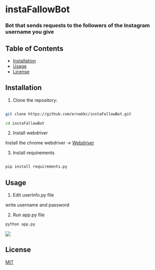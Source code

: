# instaFallowBot
### Bot that sends requests to the followers of the Instagram username you give

## Table of Contents
- [Installation](#installation)
- [Usage](#usage)
- [License](#license)




## Installation

1. Clone the repository:

```BASH

git clone https://github.com/ernakkc/instaFallowBot.git

cd instaFallowBot

```



2. Install webdriver

Install the chrome webdriver ->  [Webdriver](https://chromedriver.chromium.org/downloads)



3. Install requirements

```BASH

pip install requirements.py

```





## Usage 

1. Edit userInfo.py file

write username and password



2. Run app.py file
```BASH
python app.py
```

<picture>
  <source media="(prefers-color-scheme: dark)" srcset="https://user-images.githubusercontent.com/25423296/163456776-7f95b81a-f1ed-45f7-b7ab-8fa810d529fa.png">
  <img  src="https://telegra.ph/file/81f475933322d3883dd85.png">
</picture>

## License

[MIT](https://choosealicense.com/licenses/mit/)



